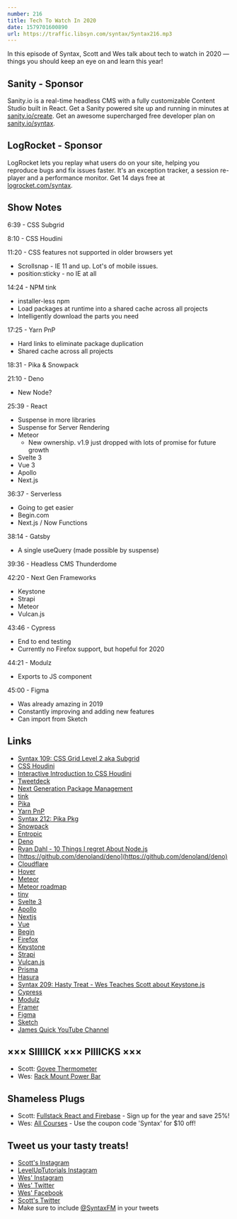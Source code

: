 ```yaml
---
number: 216
title: Tech To Watch In 2020
date: 1579701600890
url: https://traffic.libsyn.com/syntax/Syntax216.mp3
---
```


In this episode of Syntax, Scott and Wes talk about tech to watch in 2020 — things you should keep an eye on and learn this year!

## Sanity - Sponsor
Sanity.io is a real-time headless CMS with a fully customizable Content Studio built in React. Get a Sanity powered site up and running in minutes at [sanity.io/create](https://www.sanity.io/create). Get an awesome supercharged free developer plan on [sanity.io/syntax](https://www.sanity.io/syntax).

## LogRocket - Sponsor
LogRocket lets you replay what users do on your site, helping you reproduce bugs and fix issues faster. It's an exception tracker, a session re-player and a performance monitor. Get 14 days free at [logrocket.com/syntax](https://logrocket.com/syntax).

## Show Notes

6:39 - CSS Subgrid

8:10 - CSS Houdini

11:20 - CSS features not supported in older browsers yet

* Scrollsnap - IE 11 and up. Lot's of mobile issues.
* position:sticky - no IE at all

14:24 - NPM tink

* installer-less npm
* Load packages at runtime into a shared cache across all projects
* Intelligently download the parts you need

17:25 - Yarn PnP

* Hard links to eliminate package duplication
* Shared cache across all projects

18:31 - Pika & Snowpack

21:10 - Deno

* New Node?

25:39 - React

* Suspense in more libraries
* Suspense for Server Rendering
* Meteor
  * New ownership. v1.9 just dropped with lots of promise for future growth
* Svelte 3
* Vue 3
* Apollo
* Next.js

36:37 - Serverless

* Going to get easier
* Begin.com
* Next.js / Now Functions

38:14 - Gatsby

* A single useQuery (made possible by suspense)

39:36 - Headless CMS Thunderdome

42:20 - Next Gen Frameworks

* Keystone
* Strapi
* Meteor
* Vulcan.js

43:46 - Cypress

* End to end testing
* Currently no Firefox support, but hopeful for 2020

44:21 - Modulz

* Exports to JS component

45:00 - Figma

* Was already amazing in 2019
* Constantly improving and adding new features
* Can import from Sketch

## Links
* [Syntax 109: CSS Grid Level 2 aka Subgrid](https://syntax.fm/show/109/hasty-treat-css-grid-level-2-aka-subgrid)
* [CSS Houdini](https://developer.mozilla.org/en-US/docs/Web/Houdini)
* [Interactive Introduction to CSS Houdini](https://css-tricks.com/interactive-introduction-to-css-houdini/)
* [Tweetdeck](https://tweetdeck.twitter.com/)
* [Next Generation Package Management](https://blog.npmjs.org/post/178027064160/next-generation-package-management)
* [tink](https://www.npmjs.com/package/tink)
* [Pika](https://www.pika.dev/)
* [Yarn PnP](https://next.yarnpkg.com/features/pnp)
* [Syntax 212: Pika Pkg](https://syntax.fm/show/212/pika-pkg)
* [Snowpack](https://www.snowpack.dev/)
* [Entropic](https://www.entropic.dev/)
* [Deno](https://deno.land/)
* [Ryan Dahl - 10 Things I regret About Node.js](https://www.youtube.com/watch?v=M3BM9TB-8yA)
* [https://github.com/denoland/deno](https://github.com/denoland/deno)
* [Cloudflare](https://www.cloudflare.com/)
* [Hover](https://www.hover.com/)
* [Meteor](https://www.meteor.com/)
* [Meteor roadmap](https://github.com/meteor/meteor/blob/devel/Roadmap.md)
* [tiny](https://www.tinycapital.com/)
* [Svelte 3](https://svelte.dev/)
* [Apollo](https://www.apollographql.com/)
* [Nextjs](https://nextjs.org/)
* [Vue](https://vuejs.org/)
* [Begin](https://begin.com/)
* [Firefox](https://www.mozilla.org/en-US/firefox/new/?redirect_source=firefox-com)
* [Keystone](https://www.keystonejs.com/)
* [Strapi](https://strapi.io/)
* [Vulcan.js](http://vulcanjs.org/)
* [Prisma](https://www.prisma.io/)
* [Hasura](https://hasura.io/)
* [Syntax 209: Hasty Treat - Wes Teaches Scott about Keystone.js](https://syntax.fm/show/209/hasty-treat-wes-teaches-scott-about-keystone-js)
* [Cypress](https://www.cypress.io/)
* [Modulz](https://www.modulz.app/)
* [Framer](https://www.framer.com/)
* [Figma](https://www.figma.com/)
* [Sketch](https://www.sketch.com/)
* [James Quick YouTube Channel](https://www.youtube.com/channel/UC-T8W79DN6PBnzomelvqJYw)

## ××× SIIIIICK ××× PIIIICKS ×××
* Scott: [Govee Thermometer](https://amzn.to/2uQYFVz)
* Wes: [Rack Mount Power Bar](https://amzn.to/2QR3eHK) 

## Shameless Plugs
* Scott: [Fullstack React and Firebase](https://www.leveluptutorials.com/pro) - Sign up for the year and save 25%!
* Wes: [All Courses](https://wesbos.com/courses/) - Use the coupon code 'Syntax' for $10 off!

## Tweet us your tasty treats!
* [Scott's Instagram](https://www.instagram.com/stolinski/)
* [LevelUpTutorials Instagram](https://www.instagram.com/LevelUpTutorials/)
* [Wes' Instagram](https://www.instagram.com/wesbos/)
* [Wes' Twitter](https://twitter.com/wesbos)
* [Wes' Facebook](https://www.facebook.com/wesbos.developer)
* [Scott's Twitter](https://twitter.com/stolinski)
* Make sure to include [@SyntaxFM](https://twitter.com/SyntaxFM) in your tweets